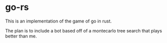 # go-rs

This is an implementation of the game of go in rust.

The plan is to include a bot based off of a montecarlo tree search that plays better than me.

